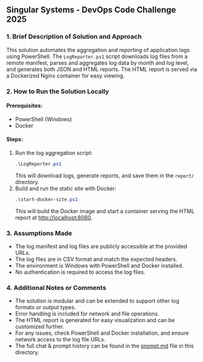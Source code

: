 ## Singular Systems - DevOps Code Challenge 2025

### 1. Brief Description of Solution and Approach
This solution automates the aggregation and reporting of application logs using PowerShell. The `LogReporter.ps1` script downloads log files from a remote manifest, parses and aggregates log data by month and log level, and generates both JSON and HTML reports. The HTML report is served via a Dockerized Nginx container for easy viewing.

### 2. How to Run the Solution Locally
#### Prerequisites:
- PowerShell (Windows)
- Docker

#### Steps:
1. Run the log aggregation script:
	```powershell
	.\LogReporter.ps1
	```
	This will download logs, generate reports, and save them in the `report/` directory.
2. Build and run the static site with Docker:
	```powershell
	.\start-docker-site.ps1
	```
	This will build the Docker image and start a container serving the HTML report at [http://localhost:8080](http://localhost:8080).

### 3. Assumptions Made
- The log manifest and log files are publicly accessible at the provided URLs.
- The log files are in CSV format and match the expected headers.
- The environment is Windows with PowerShell and Docker installed.
- No authentication is required to access the log files.

### 4. Additional Notes or Comments
- The solution is modular and can be extended to support other log formats or output types.
- Error handling is included for network and file operations.
- The HTML report is generated for easy visualization and can be customized further.
- For any issues, check PowerShell and Docker installation, and ensure network access to the log file URLs.
- The full chat & prompt history can be found in the [prompt.md](prompt.md) file in this directory.